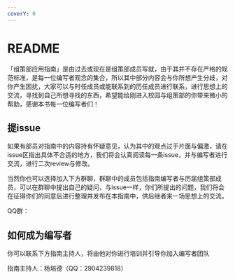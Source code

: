 ```yaml
---
coverY: 0
---
```


# README

「组策部应用指南」是由过去或现在是组策部成员写就，由于其并不存在严格的规范标准，是每一位编写者观念的集合，所以其中部分内容会与你所想产生分歧，对你产生困扰，大家可以与时任成员或能联系到的历任成员进行联系，进行思想上的交流，寻找到自己所想寻找的东西，希望能给刚进入校园与组策部的你带来微小的帮助，感谢本书每一位编写者们！

## 提issue

如果有部员对指南中的内容持有怀疑意见，认为其中的观点过于片面与偏激，请在issue区指出具体不合适的地方，我们将会认真阅读每一条issue，并与编写者进行交流，进行二次review与修改。

当然你也可以选择加入下方群聊，群聊中的成员包括指南编写者与历届组策部成员，可以在群聊中提出自己的疑问，与issue一样，你们所提出的问题，我们将会在征得你们的同意后进行整理并发布在本指南中，供后继者来一场思想上的交流。

QQ群：

## 如何成为编写者

你可以联系下方指南主持人，将由他对你进行培训并引导你加入编写者团队

指南主持人：杨培德（QQ：2904239818）
